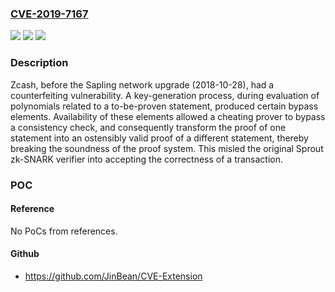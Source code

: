 ### [CVE-2019-7167](https://cve.mitre.org/cgi-bin/cvename.cgi?name=CVE-2019-7167)
![](https://img.shields.io/static/v1?label=Product&message=n%2Fa&color=blue)
![](https://img.shields.io/static/v1?label=Version&message=n%2Fa&color=blue)
![](https://img.shields.io/static/v1?label=Vulnerability&message=n%2Fa&color=brighgreen)

### Description

Zcash, before the Sapling network upgrade (2018-10-28), had a counterfeiting vulnerability. A key-generation process, during evaluation of polynomials related to a to-be-proven statement, produced certain bypass elements. Availability of these elements allowed a cheating prover to bypass a consistency check, and consequently transform the proof of one statement into an ostensibly valid proof of a different statement, thereby breaking the soundness of the proof system. This misled the original Sprout zk-SNARK verifier into accepting the correctness of a transaction.

### POC

#### Reference
No PoCs from references.

#### Github
- https://github.com/JinBean/CVE-Extension

